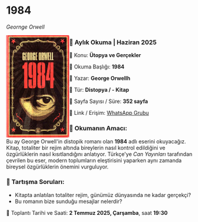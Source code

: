 # 1984
_Geornge Orwell_

<img align="left" width="170" src="img/002.jpg">

### 📖 Aylık Okuma | Haziran 2025

🔹 Konu: **Ütopya ve Gerçekler**

🔹 Okuma Başlığı: **1984**

🔹 Yazar: **George Orwellh**

🔹 Tür: **Distopya /  - Kitap**

🔹 Sayfa Sayısı / Süre: **352 sayfa**

🔹 Link / Erişim: [WhatsApp Grubu](https://chat.whatsapp.com/FujPEIaJi0fDMYLS7WfOZn)

### 📌 Okumanın Amacı:

Bu ay George Orwell'in distopik romanı olan **1984** adlı eserini okuyacağız. Kitap, totaliter bir rejim altında bireylerin nasıl kontrol edildiğini ve özgürlüklerin nasıl kısıtlandığını anlatıyor. Türkçe'ye _Can Yayınları_ tarafından çevrilen bu eser, modern toplumların eleştirisini yaparken aynı zamanda bireysel özgürlüklerin önemini vurguluyor.

### 🧭 Tartışma Soruları:

- Kitapta anlatılan totaliter rejim, günümüz dünyasında ne kadar gerçekçi?
- Bu romanın bize sunduğu mesajlar nelerdir?

📅 Toplantı Tarihi ve Saati: **2 Temmuz 2025, Çarşamba**, saat **19:30** 
